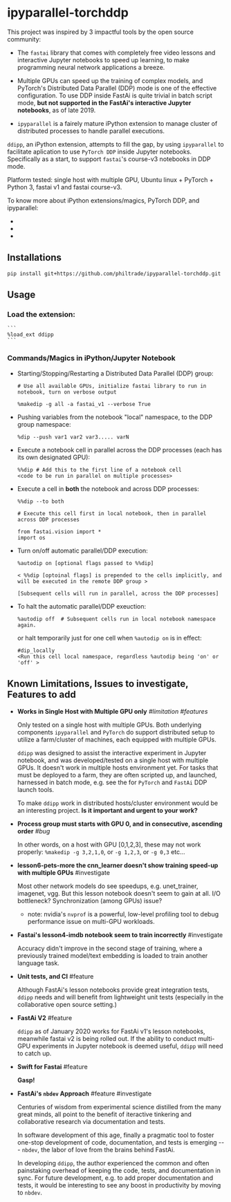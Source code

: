 # ipyparallel-torchddp


This project was inspired by 3 impactful tools by the open source community:

- The `fastai` library that comes with completely free video lessons and interactive Jupyter notebooks to speed up learning, to make programming neural network applications a breeze.

- Multiple GPUs can speed up the training of complex models, and PyTorch's Distributed Data Parallel (DDP) mode is one of the effective configuration.  To use DDP inside FastAi is quite trivial in batch script mode, **but not supported in the FastAi's interactive Jupyter notebooks**, as of late 2019.

- `ipyparallel` is a fairely mature iPython extension to manage cluster of distributed processes to handle parallel executions.

`ddipp`, an iPython extension, attempts to fill the gap, by using `ipyparallel` to facilitate aplication to use `PyTorch DDP` inside Jupyter notebooks. Specifically as a start, to support `fastai`'s course-v3 notebooks in DDP mode.


Platform tested: single host with multiple GPU, Ubuntu linux + PyTorch + Python 3, fastai v1 and fastai course-v3.

To know more about iPython extensions/magics, PyTorch DDP, and ipyparallel:

- 
-
- 


## Installations

`pip install git+https://github.com/philtrade/ipyparallel-torchddp.git`

## Usage


### Load the extension:
    ```
    %load_ext ddipp
    ```
### Commands/Magics in iPython/Jupyter Notebook

* Starting/Stopping/Restarting a Distributed Data Parallel (DDP) group:

    ```
    # Use all available GPUs, initialize fastai library to run in notebook, turn on verbose output

    %makedip -g all -a fastai_v1 --verbose True

    ```

* Pushing variables from the notebook "local" namespace, to the DDP group namespace:

    ```
    %dip --push var1 var2 var3..... varN
    ```

* Execute a notebook cell in parallel across the DDP processes (each has its own designated GPU):
    ```
    %%dip # Add this to the first line of a notebook cell
    <code to be run in parallel on multiple processes>
    ```

* Execute a cell in **both** the notebook and across DDP processes:
    ```
    %%dip --to both

    # Execute this cell first in local notebook, then in parallel across DDP processes
    
    from fastai.vision import *
    import os
    ```

* Turn on/off automatic parallel/DDP execution:
    ```
    %autodip on [optional flags passed to %%dip]
    ```
    ```
    < %%dip [optoinal flags] is prepended to the cells implicitly, and will be executed in the remote DDP group >

    [Subsequent cells will run in parallel, across the DDP processes]
    ```

* To halt the automatic parallel/DDP exeuction:
    ```
    %autodip off  # Subsequent cells run in local notebook namespace again.  
    ```
    or halt temporarily just for one cell when `%autodip on` is in effect:
    ```
    #dip_locally
    <Run this cell local namespace, regardless %autodip being 'on' or 'off' >
    ```

## Known Limitations, Issues to investigate, Features to add

* **Works in Single Host with Multiple GPU only** *#limitation #features*

    Only tested on a single host with multiple GPUs.  Both underlying components  `ipyparallel` and `PyTorch` do support distributed setup to utilize a farm/cluster of machines, each equipped with multiple GPUs.
    
    `ddipp` was designed to assist the interactive experiment in Jupyter notebook, and was developed/tested on a single host with multiple GPUs. It doesn't work in multiple hosts environment yet.  For tasks that must be deployed to a farm, they are often scripted up, and launched, harnessed in batch mode, e.g. see the  for `PyTorch` and `FastAi` DDP launch tools.

    To make `ddipp` work in distributed hosts/cluster environment would be an interesting project.  **Is it important and urgent to your work?** 

* **Process group must starts with GPU 0, and in consecutive, ascending order**  *#bug*

    In other words, on a host with GPU [0,1,2,3], these may not work properly: 
    `%makedip -g 3,2,1,0`, or `-g 1,2,3`, or `-g 0,3` etc...

* **lesson6-pets-more the cnn_learner doesn't show training speed-up with multiple GPUs** #investigate

    Most other network models do see speedups, e.g. unet_trainer, imagenet, vgg.  But this lesson notebook doesn't seem to gain at all. I/O bottleneck?  Synchronization (among GPUs) issue?
    
    * note: nvidia's `nvprof` is a powerful, low-level profiling tool to debug performance issue on multi-GPU workloads.

* **Fastai's lesson4-imdb notebook seem to train incorrectly** #investigate

    Accuracy didn't improve in the second stage of training, where a previously trained model/text embedding is loaded to train another language task.

* **Unit tests, and CI** #feature

    Although FastAi's lesson notebooks provide great integration tests, `ddipp` needs and will benefit from lightweight unit tests (especially in the collaborative open source setting.)

* **FastAi V2** #feature
    
    `ddipp` as of January 2020 works for FastAi v1's lesson notebooks, meanwhile fastai v2 is being rolled out.  If the ability to conduct multi-GPU experiments in Jupyter notebook is deemed useful, `ddipp` will need to catch up.

* **Swift for Fastai** #feature

    **Gasp!**

* **FastAi's `nbdev` Approach** #feature #investigate

    Centuries of wisdom from experimental science distilled from the many great minds, all point to the benefit of iteractive tinkering and collaborative research via documentation and tests. 
    
    In software development of this age, finally a pragmatic tool to foster one-stop development of code, documentation, and tests is emerging --- `nbdev`, the labor of love from the brains behind FastAi.

    In developing `ddipp`, the author experienced the common and often painstaking overhead of keeping the code, tests, and documentation in sync.  For future development, e.g. to add proper documentation and tests, it would be interesting to see any boost in productivity by moving to `nbdev`.





     